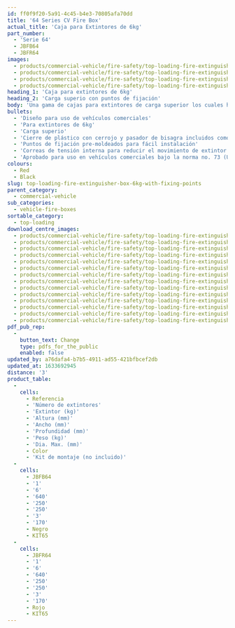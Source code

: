 ```yaml
---
id: ff0f9f20-5a91-4c45-b4e3-70805afa70dd
title: '64 Series CV Fire Box'
actual_title: 'Caja para Extintores de 6kg'
part_number:
  - 'Serie 64'
  - JBFB64
  - JBFR64
images:
  - products/commercial-vehicle/fire-safety/top-loading-fire-extinguisher-boxes/64/images-lr/Product_Image_776x776_(518x518_focus_area)-JBFR64_01.jpg
  - products/commercial-vehicle/fire-safety/top-loading-fire-extinguisher-boxes/64/images-lr/Product_Image_776x776_(518x518_focus_area)-JBFR64_02.jpg
  - products/commercial-vehicle/fire-safety/top-loading-fire-extinguisher-boxes/64/images-lr/Product_Image_776x776_(518x518_focus_area)-JBFB64_01.jpg
  - products/commercial-vehicle/fire-safety/top-loading-fire-extinguisher-boxes/64/images-lr/Product_Image_776x776_(518x518_focus_area)-JBFB64_02.jpg
heading_1: 'Caja para extintores de 6kg'
heading_2: 'Carga superio con puntos de fijación'
body: 'Una gama de cajas para extintores de carga superior los cuales han sido completados con cierre de plástico y pasador de seguridad para acceso rápido en casos de emergencia'
bullets:
  - 'Diseño para uso de vehículos comerciales'
  - 'Para extintores de 6kg'
  - 'Carga superio'
  - 'Cierre de plástico con cerrojo y pasador de bisagra incluidos como estándar'
  - 'Puntos de fijación pre-moldeados para fácil instalación'
  - 'Correas de tensión interna para reducir el movimiento de extintor'
  - 'Aprobado para uso en vehículos comerciales bajo la norma no. 73 (UN/ECE)'
colours:
  - Red
  - Black
slug: top-loading-fire-extinguisher-box-6kg-with-fixing-points
parent_category:
  - commercial-vehicle
sub_categories:
  - vehicle-fire-boxes
sortable_category:
  - top-loading
download_centre_images:
  - products/commercial-vehicle/fire-safety/top-loading-fire-extinguisher-boxes/64/images-hr/JBFR64_001.jpg
  - products/commercial-vehicle/fire-safety/top-loading-fire-extinguisher-boxes/64/images-hr/JBFR64_002.jpg
  - products/commercial-vehicle/fire-safety/top-loading-fire-extinguisher-boxes/64/images-hr/JBFR64_003.jpg
  - products/commercial-vehicle/fire-safety/top-loading-fire-extinguisher-boxes/64/images-hr/JBFR64_004.jpg
  - products/commercial-vehicle/fire-safety/top-loading-fire-extinguisher-boxes/64/images-hr/JBFR64_005.jpg
  - products/commercial-vehicle/fire-safety/top-loading-fire-extinguisher-boxes/64/images-hr/JBFR64_006.jpg
  - products/commercial-vehicle/fire-safety/top-loading-fire-extinguisher-boxes/64/images-hr/JBFR64_007.jpg
  - products/commercial-vehicle/fire-safety/top-loading-fire-extinguisher-boxes/64/images-hr/JBFR64_03.jpg
  - products/commercial-vehicle/fire-safety/top-loading-fire-extinguisher-boxes/64/images-hr/JBFB64_001.jpg
  - products/commercial-vehicle/fire-safety/top-loading-fire-extinguisher-boxes/64/images-hr/JBFB64_002.jpg
  - products/commercial-vehicle/fire-safety/top-loading-fire-extinguisher-boxes/64/images-hr/JBFB64_003.jpg
  - products/commercial-vehicle/fire-safety/top-loading-fire-extinguisher-boxes/64/images-hr/JBFB64_004.jpg
  - products/commercial-vehicle/fire-safety/top-loading-fire-extinguisher-boxes/64/images-hr/JBFB64_005.jpg
  - products/commercial-vehicle/fire-safety/top-loading-fire-extinguisher-boxes/64/images-hr/JBFB64_006.jpg
pdf_pub_rep:
  -
    button_text: Change
    type: pdfs_for_the_public
    enabled: false
updated_by: a76dafa4-b7b5-4911-ad55-421bfbcef2db
updated_at: 1633692945
distance: '3'
product_table:
  -
    cells:
      - Referencia
      - 'Número de extintores'
      - 'Extintor (kg)'
      - 'Altura (mm)'
      - 'Ancho (mm)'
      - 'Profundidad (mm)'
      - 'Peso (kg)'
      - 'Dia. Max. (mm)'
      - Color
      - 'Kit de montaje (no incluido)'
  -
    cells:
      - JBFB64
      - '1'
      - '6'
      - '640'
      - '250'
      - '250'
      - '3'
      - '170'
      - Negro
      - KIT65
  -
    cells:
      - JBFR64
      - '1'
      - '6'
      - '640'
      - '250'
      - '250'
      - '3'
      - '170'
      - Rojo
      - KIT65
---
```

